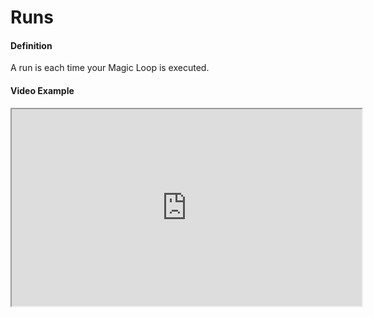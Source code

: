# Runs

#### Definition
A run is each time your Magic Loop is executed.

#### Video Example
<iframe width="560" height="315" src="https://www.youtube.com/embed/exampleVideo1" title="Runs video" allow="accelerometer; autoplay; clipboard-write; encrypted-media; gyroscope; picture-in-picture" allowfullscreen></iframe>
